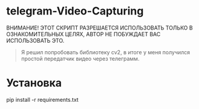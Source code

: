 # telegram-Video-Capturing
ВНИМАНИЕ! ЭТОТ СКРИПТ РАЗРЕШАЕТСЯ ИСПОЛЬЗОВАТЬ ТОЛЬКО В ОЗНАКОМИТЕЛЬНЫХ ЦЕЛЯХ, АВТОР НЕ ПОБУЖДАЕТ ВАС ИСПОЛЬЗОВАТЬ ЭТО.
> Я решил попробовать библиотеку cv2, в итоге у меня получился простой передатчик видео через телеграмм.
# Установка
pip install -r requirements.txt
